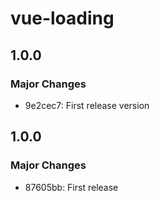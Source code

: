 # vue-loading

## 1.0.0

### Major Changes

- 9e2cec7: First release version

## 1.0.0

### Major Changes

- 87605bb: First release
